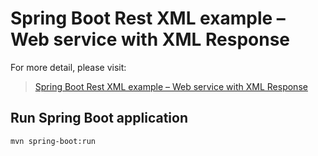 # Spring Boot Rest XML example – Web service with XML Response

For more detail, please visit:
> [Spring Boot Rest XML example – Web service with XML Response](https://bezkoder.com/spring-boot-rest-xml/)

## Run Spring Boot application
```
mvn spring-boot:run
```
